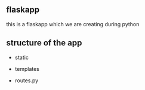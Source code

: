 ## flaskapp

this is a flaskapp which we are creating during python


## structure of the app

* static

* templates

* routes.py
